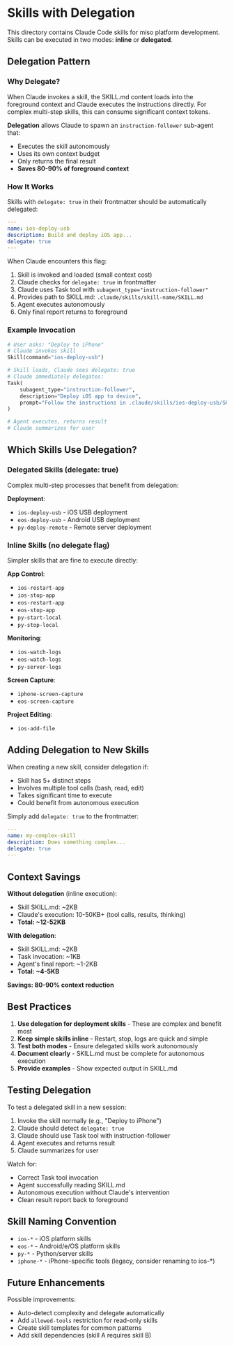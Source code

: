 # Skills with Delegation

This directory contains Claude Code skills for miso platform development. Skills can be executed in two modes: **inline** or **delegated**.

## Delegation Pattern

### Why Delegate?

When Claude invokes a skill, the SKILL.md content loads into the foreground context and Claude executes the instructions directly. For complex multi-step skills, this can consume significant context tokens.

**Delegation** allows Claude to spawn an `instruction-follower` sub-agent that:
- Executes the skill autonomously
- Uses its own context budget
- Only returns the final result
- **Saves 80-90% of foreground context**

### How It Works

Skills with `delegate: true` in their frontmatter should be automatically delegated:

```yaml
---
name: ios-deploy-usb
description: Build and deploy iOS app...
delegate: true
---
```

When Claude encounters this flag:
1. Skill is invoked and loaded (small context cost)
2. Claude checks for `delegate: true` in frontmatter
3. Claude uses Task tool with `subagent_type="instruction-follower"`
4. Provides path to SKILL.md: `.claude/skills/skill-name/SKILL.md`
5. Agent executes autonomously
6. Only final report returns to foreground

### Example Invocation

```python
# User asks: "Deploy to iPhone"
# Claude invokes skill
Skill(command="ios-deploy-usb")

# Skill loads, Claude sees delegate: true
# Claude immediately delegates:
Task(
    subagent_type="instruction-follower",
    description="Deploy iOS app to device",
    prompt="Follow the instructions in .claude/skills/ios-deploy-usb/SKILL.md to build and deploy the iOS app to the connected iPhone."
)

# Agent executes, returns result
# Claude summarizes for user
```

## Which Skills Use Delegation?

### Delegated Skills (delegate: true)

Complex multi-step processes that benefit from delegation:

**Deployment**:
- `ios-deploy-usb` - iOS USB deployment
- `eos-deploy-usb` - Android USB deployment
- `py-deploy-remote` - Remote server deployment

### Inline Skills (no delegate flag)

Simpler skills that are fine to execute directly:

**App Control**:
- `ios-restart-app`
- `ios-stop-app`
- `eos-restart-app`
- `eos-stop-app`
- `py-start-local`
- `py-stop-local`

**Monitoring**:
- `ios-watch-logs`
- `eos-watch-logs`
- `py-server-logs`

**Screen Capture**:
- `iphone-screen-capture`
- `eos-screen-capture`

**Project Editing**:
- `ios-add-file`

## Adding Delegation to New Skills

When creating a new skill, consider delegation if:
- Skill has 5+ distinct steps
- Involves multiple tool calls (bash, read, edit)
- Takes significant time to execute
- Could benefit from autonomous execution

Simply add `delegate: true` to the frontmatter:

```yaml
---
name: my-complex-skill
description: Does something complex...
delegate: true
---
```

## Context Savings

**Without delegation** (inline execution):
- Skill SKILL.md: ~2KB
- Claude's execution: 10-50KB+ (tool calls, results, thinking)
- **Total: ~12-52KB**

**With delegation**:
- Skill SKILL.md: ~2KB
- Task invocation: ~1KB
- Agent's final report: ~1-2KB
- **Total: ~4-5KB**

**Savings: 80-90% context reduction**

## Best Practices

1. **Use delegation for deployment skills** - These are complex and benefit most
2. **Keep simple skills inline** - Restart, stop, logs are quick and simple
3. **Test both modes** - Ensure delegated skills work autonomously
4. **Document clearly** - SKILL.md must be complete for autonomous execution
5. **Provide examples** - Show expected output in SKILL.md

## Testing Delegation

To test a delegated skill in a new session:

1. Invoke the skill normally (e.g., "Deploy to iPhone")
2. Claude should detect `delegate: true`
3. Claude should use Task tool with instruction-follower
4. Agent executes and returns result
5. Claude summarizes for user

Watch for:
- Correct Task tool invocation
- Agent successfully reading SKILL.md
- Autonomous execution without Claude's intervention
- Clean result report back to foreground

## Skill Naming Convention

- `ios-*` - iOS platform skills
- `eos-*` - Android/e/OS platform skills
- `py-*` - Python/server skills
- `iphone-*` - iPhone-specific tools (legacy, consider renaming to ios-*)

## Future Enhancements

Possible improvements:
- Auto-detect complexity and delegate automatically
- Add `allowed-tools` restriction for read-only skills
- Create skill templates for common patterns
- Add skill dependencies (skill A requires skill B)
